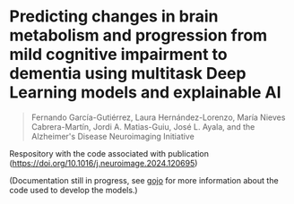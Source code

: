 # Predicting changes in brain metabolism and progression from mild cognitive impairment to dementia using multitask Deep Learning models and explainable AI

> Fernando García-Gutiérrez, Laura Hernández-Lorenzo, María Nieves Cabrera-Martín, Jordi A. Matias-Guiu, José L. Ayala, and the Alzheimer's Disease Neuroimaging Initiative


Respository with the code associated with publication (https://doi.org/10.1016/j.neuroimage.2024.120695)

(Documentation still in progress, see [gojo](https://fernandogagu.github.io/GoJo-ML) for more information about the code used to develop the models.)
